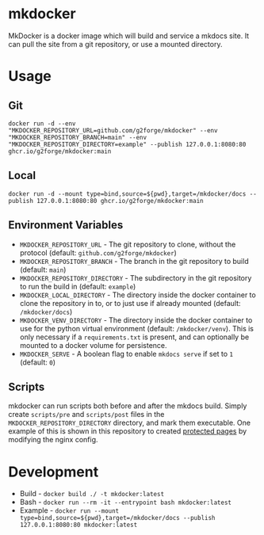 # mkdocker

MkDocker is a docker image which will build and service a mkdocs site.
It can pull the site from a git repository, or use a mounted directory.

# Usage

## Git

```
docker run -d --env "MKDOCKER_REPOSITORY_URL=github.com/g2forge/mkdocker" --env "MKDOCKER_REPOSITORY_BRANCH=main" --env "MKDOCKER_REPOSITORY_DIRECTORY=example" --publish 127.0.0.1:8080:80 ghcr.io/g2forge/mkdocker:main
```

## Local

```
docker run -d --mount type=bind,source=${pwd},target=/mkdocker/docs --publish 127.0.0.1:8080:80 ghcr.io/g2forge/mkdocker:main
```

## Environment Variables

* `MKDOCKER_REPOSITORY_URL` - The git repository to clone, without the protocol (default: `github.com/g2forge/mkdocker`)
* `MKDOCKER_REPOSITORY_BRANCH` - The branch in the git repository to build (default: `main`)
* `MKDOCKER_REPOSITORY_DIRECTORY` - The subdirectory in the git repository to run the build in (default: `example`)
* `MKDOCKER_LOCAL_DIRECTORY` - The directory inside the docker container to clone the repository in to, or to just use if already mounted (default: `/mkdocker/docs`)
* `MKDOCKER_VENV_DIRECTORY` - The directory inside the docker container to use for the python virtual environment (default: `/mkdocker/venv`). This is only necessary if a `requirements.txt` is present, and can optionally be mounted to a docker volume for persistence.
* `MKDOCKER_SERVE` - A boolean flag to enable `mkdocs serve` if set to `1` (default: `0`)

## Scripts

mkdocker can run scripts both before and after the mkdocs build.
Simply create `scripts/pre` and `scripts/post` files in the `MKDOCKER_REPOSITORY_DIRECTORY` directory, and mark them executable.
One example of this is shown in this repository to created [protected pages](example/scripts/post) by modifying the nginx config.

# Development

* Build -   `docker build ./ -t mkdocker:latest`
* Bash -    `docker run --rm -it --entrypoint bash mkdocker:latest`
* Example - `docker run --mount type=bind,source=${pwd},target=/mkdocker/docs --publish 127.0.0.1:8080:80 mkdocker:latest`
